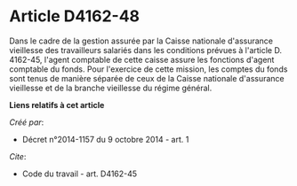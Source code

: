 # Article D4162-48

Dans le cadre de la gestion assurée par la Caisse nationale d'assurance vieillesse des travailleurs salariés dans les
conditions prévues à l'article D. 4162-45, l'agent comptable de cette caisse assure les fonctions d'agent comptable du fonds.
Pour l'exercice de cette mission, les comptes du fonds sont tenus de manière séparée de ceux de la Caisse nationale
d'assurance vieillesse et de la branche vieillesse du régime général.

**Liens relatifs à cet article**

_Créé par_:

  - Décret n°2014-1157 du 9 octobre 2014 - art. 1

_Cite_:

  - Code du travail - art. D4162-45
